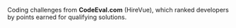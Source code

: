 Coding challenges from **CodeEval.com** (HireVue), which ranked developers by points earned for qualifying solutions.
